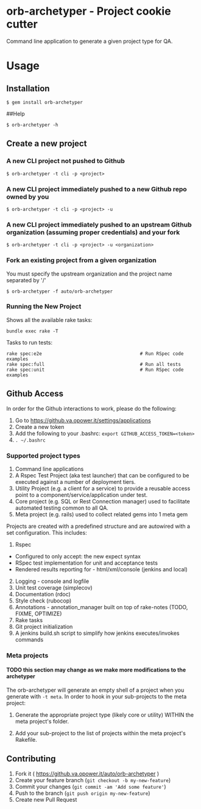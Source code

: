 # orb-archetyper - Project cookie cutter

Command line application to generate a given project type for QA.

# Usage

## Installation

`$ gem install orb-archetyper`

##Help

`$ orb-archetyper -h`

## Create a new project

### A new CLI project not pushed to Github

`$ orb-archetyper -t cli -p <project>`

### A new CLI project immediately pushed to a new Github repo owned by you 

`$ orb-archetyper -t cli -p <project> -u`

### A new CLI project immediately pushed to an upstream Github organization (assuming proper credentials) and your fork

`$ orb-archetyper -t cli -p <project> -u <organization>`

### Fork an existing project from a given organization

You must specify the upstream organization and the project name separated by '/'

`$ orb-archetyper -f auto/orb-archetyper`

### Running the New Project

Shows all the available rake tasks:

`bundle exec rake -T`

Tasks to run tests:

```
rake spec:e2e                                    # Run RSpec code examples
rake spec:full                                   # Run all tests
rake spec:unit                                   # Run RSpec code examples
```

## Github Access
In order for the Github interactions to work, please do the following:

1. Go to https://github.va.opower.it/settings/applications
2. Create a new token
3. Add the following to your .bashrc: `export GITHUB_ACCESS_TOKEN=<token>`
4. `. ~/.bashrc`

### Supported project types

1. Command line applications
2. A Rspec Test Project (aka test launcher) that can be configured to be executed against a number of deployment tiers.
3. Utility Project (e.g. a client for a service) to provide a reusable access point to a component/service/application under test.
4. Core project (e.g. SQL or Rest Connection manager) used to facilitate automated testing common to all QA.
5. Meta project (e.g. rails) used to collect related gems into 1 meta gem 

Projects are created with a predefined structure and are autowired with a set configuration.
This includes:

1. Rspec
 + Configured to only accept: the new expect syntax
 + RSpec test implementation for unit and acceptance tests
 + Rendered results reporting for - html/xml/console (jenkins and local)
2. Logging - console and logfile
3. Unit test coverage (simplecov)
4. Documentation (rdoc)
5. Style check (rubocop)
6. Annotations - annotation_manager built on top of rake-notes (TODO, FIXME, OPTIMIZE)
7. Rake tasks
8. Git project initialization
9. A jenkins build.sh script to simplify how jenkins executes/invokes commands


### Meta projects

#### TODO this section may change as we make more modifications to the archetyper

The orb-archetyper will generate an empty shell of a project when you generate with `-t meta`.  In order to hook in your sub-projects to the meta project:

1. Generate the appropriate project type (likely core or utility) WITHIN the meta project's folder.

2. Add your sub-project to the list of projects within the meta project's Rakefile.

## Contributing

1. Fork it ( https://github.va.opower.it/auto/orb-archetyper )
2. Create your feature branch (`git checkout -b my-new-feature`)
3. Commit your changes (`git commit -am 'Add some feature'`)
4. Push to the branch (`git push origin my-new-feature`)
5. Create new Pull Request
